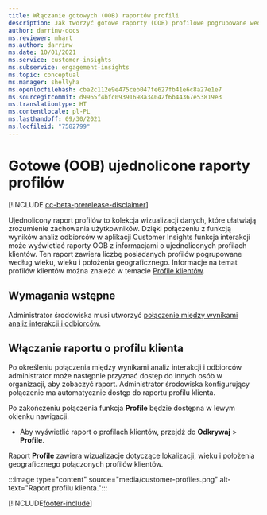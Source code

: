 ```yaml
---
title: Włączanie gotowych (OOB) raportów profili
description: Jak tworzyć gotowe raporty (OOB) profilowe pogrupowane według płci, wieku oraz hrabstwa lub regionu pochodzenia.
author: darrinw-docs
ms.reviewer: mhart
ms.author: darrinw
ms.date: 10/01/2021
ms.service: customer-insights
ms.subservice: engagement-insights
ms.topic: conceptual
ms.manager: shellyha
ms.openlocfilehash: cba2c112e9e475ceb047fe627fb41e6c8a27e1e7
ms.sourcegitcommit: d9965f4bfc09391698a34042f6b44367e53819e3
ms.translationtype: HT
ms.contentlocale: pl-PL
ms.lasthandoff: 09/30/2021
ms.locfileid: "7582799"
---
```

# <a name="out-of-box-oob-unified-profile-reports"></a>Gotowe (OOB) ujednolicone raporty profilów

[!INCLUDE [cc-beta-prerelease-disclaimer](includes/cc-beta-prerelease-disclaimer.md)]

Ujednolicony raport profilów to kolekcja wizualizacji danych, które ułatwiają zrozumienie zachowania użytkowników. Dzięki połączeniu z funkcją wyników analiz odbiorców w aplikacji Customer Insights funkcja interakcji może wyświetlać raporty OOB z informacjami o ujednoliconych profilach klientów. Ten raport zawiera liczbę posiadanych profilów pogrupowane według wieku, wieku i położenia geograficznego. Informacje na temat profilów klientów można znaleźć w temacie [Profile klientów](../audience-insights/customer-profiles.md).

## <a name="prerequisites"></a>Wymagania wstępne

Administrator środowiska musi utworzyć [połączenie między wynikami analiz interakcji i odbiorców](integrate-audience-insights-engagement-insights.md).

## <a name="enable-the-customer-profile-report"></a>Włączanie raportu o profilu klienta

Po określeniu połączenia między wynikami analiz interakcji i odbiorców administrator może następnie przyznać dostęp do innych osób w organizacji, aby zobaczyć raport. Administrator środowiska konfigurujący połączenie ma automatycznie dostęp do raportu profilu klienta. 

Po zakończeniu połączenia funkcja **Profile** będzie dostępna w lewym okienku nawigacji. 

- Aby wyświetlić raport o profilach klientów, przejdź do **Odkrywaj** > **Profile**.

Raport **Profile** zawiera wizualizacje dotyczące lokalizacji, wieku i położenia geograficznego połączonych profilów klientów.

:::image type="content" source="media/customer-profiles.png" alt-text="Raport profilu klienta.":::

[!INCLUDE[footer-include](../includes/footer-banner.md)]
